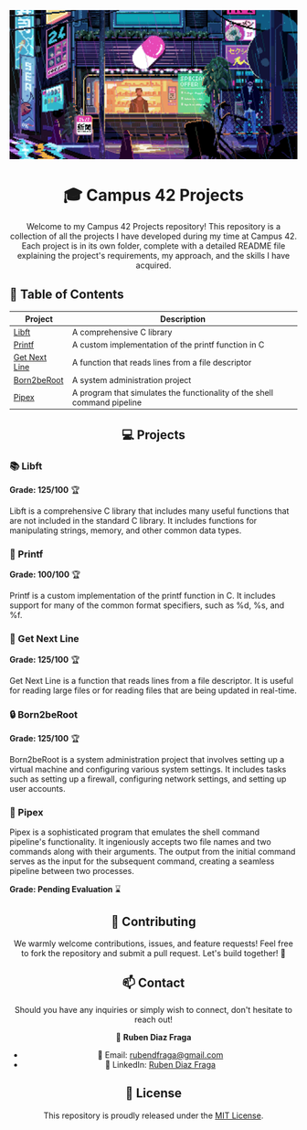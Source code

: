 <div align="center">

![Banner](.github/readme/banner42.gif)

# :mortar_board: Campus 42 Projects

Welcome to my Campus 42 Projects repository! This repository is a collection of all the projects I have developed during my time at Campus 42. Each project is in its own folder, complete with a detailed README file explaining the project's requirements, my approach, and the skills I have acquired.

</div>

## :bookmark_tabs: Table of Contents

| Project | Description |
|---------|-------------|
| [Libft](https://github.com/rubendiazzz/libft) | A comprehensive C library |
| [Printf](https://github.com/rubendiazzz/printf) | A custom implementation of the printf function in C |
| [Get Next Line](https://github.com/rubendiazzz/get-next-line) | A function that reads lines from a file descriptor |
| [Born2beRoot](#born2beroot) | A system administration project |
| [Pipex](https://github.com/rubendiazzz/pipex) | A program that simulates the functionality of the shell command pipeline |

<div align="center">

## :computer: Projects

</div>

### :books: Libft

**Grade: 125/100** :trophy:

Libft is a comprehensive C library that includes many useful functions that are not included in the standard C library. It includes functions for manipulating strings, memory, and other common data types.

### :page_with_curl: Printf

**Grade: 100/100** :trophy:

Printf is a custom implementation of the printf function in C. It includes support for many of the common format specifiers, such as %d, %s, and %f.

### :page_facing_up: Get Next Line

**Grade: 125/100** :trophy:

Get Next Line is a function that reads lines from a file descriptor. It is useful for reading large files or for reading files that are being updated in real-time.

### :lock: Born2beRoot

**Grade: 125/100** :trophy:

Born2beRoot is a system administration project that involves setting up a virtual machine and configuring various system settings. It includes tasks such as setting up a firewall, configuring network settings, and setting up user accounts.

### :wrench: Pipex

Pipex is a sophisticated program that emulates the shell command pipeline's functionality. It ingeniously accepts two file names and two commands along with their arguments. The output from the initial command serves as the input for the subsequent command, creating a seamless pipeline between two processes.

**Grade: Pending Evaluation** :hourglass:

<div align="center">

## :handshake: Contributing

We warmly welcome contributions, issues, and feature requests! Feel free to fork the repository and submit a pull request. Let's build together! :construction_worker:

## :mailbox: Contact

Should you have any inquiries or simply wish to connect, don't hesitate to reach out!

👤 **Ruben Diaz Fraga**
- 📧 Email: [rubendfraga@gmail.com](mailto:rubendfraga@gmail.com)
- 💼 LinkedIn: [Ruben Diaz Fraga](www.linkedin.com/in/ruubendiazz)

## :scroll: License

This repository is proudly released under the [MIT License](LICENSE).

</div>
